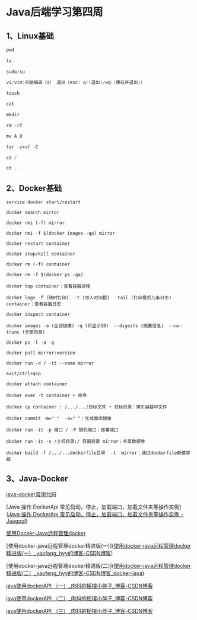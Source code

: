 # Java后端学习第四周



## 1、Linux基础

~~~java
pwd
    
ls

sudo/su

vi/vim:开始编辑（s） 退出（esc: q!(退出)/wq!(保存并退出)）
    
touch

cat

mkdir

rm -rf

mv A B

tar -zxvf -C

cd /

cd ..
~~~



## 2、Docker基础

~~~
service docker start/restart

docker search mirror

docker rmi (-f) mirror

docker rmi -f $(docker images -qa) mirror

docker restart container

docker stop/kill container

docker rm (-f) container

docker rm -f $(docker ps -qa)

docker top container：查看容器进程

docker logs -f (随时打印)  -t (加入时间戳)  -tail (打印最后几条日志) container：查看容器日志

docker inspect container
~~~



```
docker images -a (全部镜像) -q (只显示ID)  --digests (摘要信息)  --no-trunc (全部信息)

docker ps -l -a -q

docker pull mirror:version

docker run -d / -it --name mirror

exit/ctrl+q+p

docker attach container

docker exec -t container + 命令

docker cp container : /.../.../目标文件 + 目标目录：拷贝容器中文件

docker commit -m=" "  -a=" "：生成魔改镜像

docker run -it -p 端口 / -P 随机端口：部署端口

docker run -it -v /主机目录:/ 容器目录 mirror：共享数据卷

docker build -f /.../...dockerfile目录  -t  mirror：通过dockerfile新建容器
```





## 3、Java-Docker

[java-docker常用代码](https://www.jaagool.com/article/1579054146941?p=1&m=0)

[Java 操作 DockerApi 常见启动，停止，加载端口，加载文件夹等操作实例]([Java 操作 DockerApi 常见启动，停止，加载端口，加载文件夹等操作实例 - Jaagool](https://www.jaagool.com/article/1579054146941?p=1&m=0))

[使用Docekr-Java远程管理docker](https://blog.csdn.net/yaofeng_hyy/article/details/80866977)

[使用docker-java远程管理docker精进版(一)]([使用docker-java远程管理docker精进版(一）_yaofeng_hyy的博客-CSDN博客](https://blog.csdn.net/yaofeng_hyy/article/details/80885455))

[使用docker-java远程管理docker精进版(二)]([使用docker-java远程管理docker精进版(二）_yaofeng_hyy的博客-CSDN博客_docker-java](https://blog.csdn.net/yaofeng_hyy/article/details/80923941))

[java使用dockerAPI （一）_肉抖的摇摆小胖子_博客-CSDN博客](https://blog.csdn.net/qq_43323720/article/details/104318121?utm_medium=distribute.pc_relevant.none-task-blog-baidujs_title-0&spm=1001.2101.3001.4242)

[java使用dockerAPI （二）_肉抖的摇摆小胖子_博客-CSDN博客](https://blog.csdn.net/qq_43323720/article/details/104318343)

[java使用dockerAPI （三）_肉抖的摇摆小胖子_博客-CSDN博客](https://blog.csdn.net/qq_43323720/article/details/104327315)